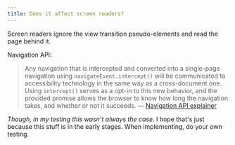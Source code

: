 ```yaml
---
title: Does it affect screen readers?
---
```


Screen readers ignore the view transition pseudo-elements and read the page behind it.

Navigation API:

> Any navigation that is intercepted and converted into a single-page navigation using `navigateEvent.intercept()` will be communicated to accessibility technology in the same way as a cross-document one. Using `intercept()` serves as a opt-in to this new behavior, and the provided promise allows the browser to know how long the navigation takes, and whether or not it succeeds.
> — [Navigation API explainer](https://github.com/WICG/navigation-api?tab=readme-ov-file#accessibility-technology-announcements)

_Though, in my testing this wasn't always the case_. I hope that's just because this stuff is in the early stages. When implementing, do your own testing.
